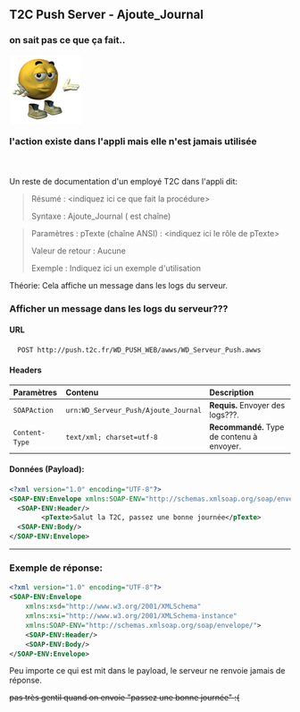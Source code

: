 ## T2C Push Server - Ajoute_Journal

<h3 align="left">
  <p>on sait pas ce que ça fait..</p>
  <img src="https://github.com/dumb-software/T2C-API-Documentation/blob/main/.github/assets/idk.png?raw=true" alt="Emoji idk."/>
  <p>l'action existe dans l'appli mais elle n'est jamais utilisée</p>
  <br>
</h3>

Un reste de documentation d'un employé T2C dans l'appli dit:
> Résumé : <indiquez ici ce que fait la procédure>
> 
> Syntaxe :
>Ajoute_Journal (<pTexte> est chaîne)

> Paramètres :
> pTexte (chaîne ANSI) : <indiquez ici le rôle de pTexte>
> 
> Valeur de retour :
> Aucune
> 
> Exemple :
> Indiquez ici un exemple d'utilisation

Théorie:
Cela affiche un message dans les logs du serveur.

### Afficher un message dans les logs du serveur???

#### URL
```
  POST http://push.t2c.fr/WD_PUSH_WEB/awws/WD_Serveur_Push.awws
```

#### Headers
| Paramètres   | Contenu                                     | Description                |
| :----------- | :------------------------------------------ | :------------------------- |
| `SOAPAction` | `urn:WD_Serveur_Push/Ajoute_Journal`    | **Requis.** Envoyer des logs???. |
|`Content-Type`| `text/xml; charset=utf-8` | **Recommandé.** Type de contenu à envoyer. |

#### Données (Payload):

```xml
<?xml version="1.0" encoding="UTF-8"?>
<SOAP-ENV:Envelope xmlns:SOAP-ENV="http://schemas.xmlsoap.org/soap/envelope/" xmlns:SOAP-ENC="http://schemas.xmlsoap.org/soap/encoding/" xmlns:xsd="http://www.w3.org/2001/XMLSchema" xmlns:xsi="http://www.w3.org/2001/XMLSchema-instance">
  <SOAP-ENV:Header/>
		<pTexte>Salut la T2C, passez une bonne journée</pTexte>
  <SOAP-ENV:Body/>
</SOAP-ENV:Envelope>
```

---

### Exemple de réponse:

```xml
<?xml version="1.0" encoding="UTF-8"?>
<SOAP-ENV:Envelope
	xmlns:xsd="http://www.w3.org/2001/XMLSchema"
	xmlns:xsi="http://www.w3.org/2001/XMLSchema-instance"
	xmlns:SOAP-ENV="http://schemas.xmlsoap.org/soap/envelope/">
	<SOAP-ENV:Header/>
	<SOAP-ENV:Body/>
</SOAP-ENV:Envelope>
```
Peu importe ce qui est mit dans le payload, le serveur ne renvoie jamais de réponse.

~~pas très gentil quand on envoie "passez une bonne journée" :(~~
